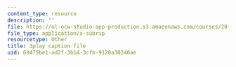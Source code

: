```yaml
---
content_type: resource
description: ''
file: https://ol-ocw-studio-app-production.s3.amazonaws.com/courses/20-219-becoming-the-next-bill-nye-writing-and-hosting-the-educational-show-january-iap-2015/69475be1ad2f3b143cfb9120a30240ae_Docl3KOqnHI.srt
file_type: application/x-subrip
resourcetype: Other
title: 3play caption file
uid: 69475be1-ad2f-3b14-3cfb-9120a30240ae
---
```

